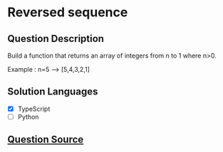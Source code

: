 # Reversed sequence

## Question Description

Build a function that returns an array of integers from n to 1 where n>0.

Example : n=5 --> [5,4,3,2,1]

## Solution Languages

- [x] TypeScript
- [ ] Python

## [Question Source](https://www.codewars.com/kata/5a00e05cc374cb34d100000d/typescript)

